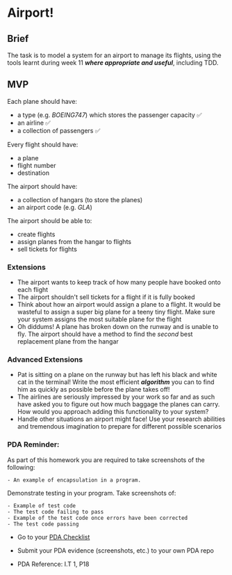 # Airport!

## Brief

The task is to model a system for an airport to manage its flights, using the tools  learnt during week 11 ___where appropriate and useful___, including TDD.

## MVP

Each plane should have:

* a type (e.g. *BOEING747*) which stores the passenger capacity  :white_check_mark:
* an airline :white_check_mark:
* a collection of passengers :white_check_mark:

Every flight should have:

* a plane
* flight number
* destination

The airport should have:

* a collection of hangars (to store the planes)
* an airport code (e.g. _GLA_)

The airport should be able to:

* create flights
* assign planes from the hangar to flights
* sell tickets for flights

### Extensions
* The airport wants to keep track of how many people have booked onto each flight
* The airport shouldn't sell tickets for a flight if it is fully booked
* Think about how an airport would assign a plane to a flight. It would be wasteful to assign a super big plane for a teeny tiny flight. Make sure your system assigns the most suitable plane for the flight
* Oh diddums! A plane has broken down on the runway and is unable to fly. The airport should have a method to find the _second_ best replacement plane from the hangar

### Advanced Extensions
* Pat is sitting on a plane on the runway but has left his black and white cat in the terminal! Write the most efficient ***algorithm*** you can to find him as quickly as possible before the plane takes off!
* The airlines are seriously impressed by your work so far and as such have asked you to figure out how much baggage the planes can carry. How would you approach adding this functionality to your system?
* Handle other situations an airport might face! Use your research abilities and tremendous imagination to prepare for different possible scenarios


### PDA Reminder:

As part of this homework you are required to take screenshots of the following:

```
- An example of encapsulation in a program.
```

Demonstrate testing in your program. Take screenshots of:

```
- Example of test code
- The test code failing to pass
- Example of the test code once errors have been corrected
- The test code passing
```

- Go to your [PDA Checklist](https://github.com/codeclan/pda/tree/master/Evidence%20Gathering%20Portfolio)

- Submit your PDA evidence (screenshots, etc.) to your own PDA repo

- PDA Reference: I.T 1, P18
